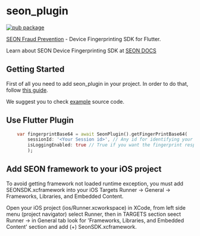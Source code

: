 # seon_plugin

[![pub package](https://img.shields.io/pub/v/seon_plugin.svg)](https://pub.dartlang.org/packages/seon_plugin)

[SEON Fraud Prevention](https://seon.io/) - Device Fingerprinting SDK for Flutter.

Learn about SEON Device Fingerprinting SDK at [SEON DOCS](https://docs.seon.io/getting-started/device-fingerprinting?_ga=2.234703388.388222201.1661599912-60975941.1661413923)

## Getting Started

First of all you need to add seon_plugin in your project. In order to do that, follow [this guide](https://pub.dev/packages/seon_plugin/install).

We suggest you to check [example](https://github.com/Shahin-Sefidgaran/seon-flutter-sdk/tree/main/src/example) source code.

## Use Flutter Plugin

```dart
    var fingerprintBase64 = await SeonPlugin().getFingerPrintBase64(
        sessionId: '<Your Session id>', // Any id for identifying your session with seon.
        isLoggingEnabled: true // True if you want the fingerprint response to be logged.
        );
```

## Add SEON framework to your iOS project

To avoid getting framework not loaded runtime exception, you must add SEONSDK.xcframework into your iOS Targets Runner -> General -> Frameworks, Libraries, and Embedded Content.

Open your iOS project (ios/Runner.xcworkspace) in XCode, from left side menu (project navigator) select Runner, then in TARGETS section seect Runner -> in General tab look for 'Frameworks, Libraries, and Embedded Content' section and add (+) SeonSDK.xcframework.